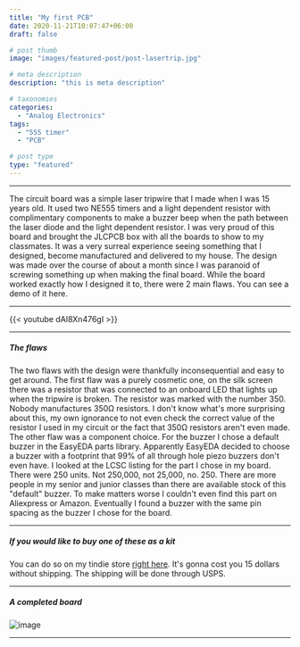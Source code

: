 ```yaml
---
title: "My first PCB"
date: 2020-11-21T10:07:47+06:00
draft: false

# post thumb
image: "images/featured-post/post-lasertrip.jpg"

# meta description
description: "this is meta description"

# taxonomies
categories:
  - "Analog Electronics"
tags:
  - "555 timer"
  - "PCB"

# post type
type: "featured"
---
```



<hr>

The circuit board was a simple laser tripwire that I made when I was 15 years old. It used two NE555 timers and a light dependent resistor with complimentary components to make a buzzer beep when the path between the laser diode and the light dependent resistor. I was very proud of this board and brought the JLCPCB box with all the boards to show to my classmates. It was a very surreal experience seeing something that I designed, become manufactured and delivered to my house. The design was made over the course of about a month since I was paranoid of screwing something up when making the final board. While the board worked exactly how I designed it to, there were 2 main flaws. You can see a demo of it here.

<hr>

{{< youtube dAI8Xn476gI >}}

<hr>

##### The flaws

The two flaws with the design were thankfully inconsequential and easy to get around. The first flaw was a purely cosmetic one, on the silk screen there was a resistor that was connected to an onboard LED that lights up when the tripwire is broken. The resistor was marked with the number 350. Nobody manufactures 350Ω resistors. I don't know what's more surprising about this, my own ignorance to not even check the correct value of the resistor I used in my circuit or the fact that 350Ω resistors aren't even made. The other flaw was a component choice. For the buzzer I chose a default buzzer in the EasyEDA parts library. Apparently EasyEDA decided to choose a buzzer with a footprint that 99% of all through hole piezo buzzers don't even have. I looked at the LCSC listing for the part I chose in my board. There were 250 units. Not 250,000, not 25,000, no. 250. There are more people in my senior and junior classes than there are available stock of this "default" buzzer. To make matters worse I couldn't even find this part on Aliexpress or Amazon. Eventually I found a buzzer with the same pin spacing as the buzzer I chose for the board.

<hr>


##### If you would like to buy one of these as a kit

You can do so on my tindie store [right here]. It's gonna cost you 15 dollars without shipping. The shipping will be done through USPS.

[right here]: https://www.tindie.com/stores/varunsreedharan/

<hr>


##### A completed board

![image](../../images/post/IMG_4348.JPG)

<hr>
